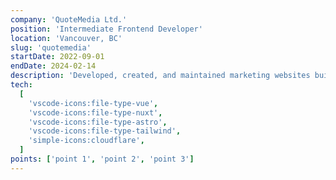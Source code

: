 ```yaml
---
company: 'QuoteMedia Ltd.'
position: 'Intermediate Frontend Developer'
location: 'Vancouver, BC'
slug: 'quotemedia'
startDate: 2022-09-01
endDate: 2024-02-14
description: 'Developed, created, and maintained marketing websites built with Vue 3, Nuxt 3, and TailwindCSS. All marketing sites deployed with Cloudflare Pages.'
tech:
  [
    'vscode-icons:file-type-vue',
    'vscode-icons:file-type-nuxt',
    'vscode-icons:file-type-astro',
    'vscode-icons:file-type-tailwind',
    'simple-icons:cloudflare',
  ]
points: ['point 1', 'point 2', 'point 3']
---
```

